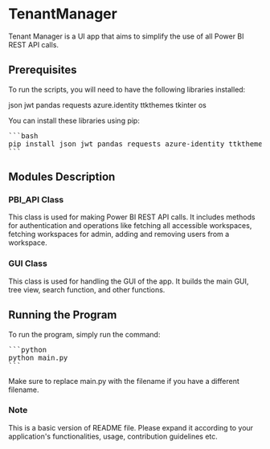 # TenantManager
 
Tenant Manager is a UI app that aims to simplify the use of all Power BI REST API calls.


## Prerequisites
To run the scripts, you will need to have the following libraries installed:

json
jwt
pandas
requests
azure.identity
ttkthemes
tkinter
os

You can install these libraries using pip:

<pre>
```bash
pip install json jwt pandas requests azure-identity ttkthemes tkinter os
```
</pre>

## Modules Description

### PBI_API Class
This class is used for making Power BI REST API calls. It includes methods for authentication and operations like fetching all accessible workspaces, fetching workspaces for admin, adding and removing users from a workspace.

### GUI Class
This class is used for handling the GUI of the app. It builds the main GUI, tree view, search function, and other functions.

## Running the Program
To run the program, simply run the command:

<pre>
```python
python main.py
```
</pre>

Make sure to replace main.py with the filename if you have a different filename.

### Note
This is a basic version of README file. Please expand it according to your application's functionalities, usage, contribution guidelines etc.